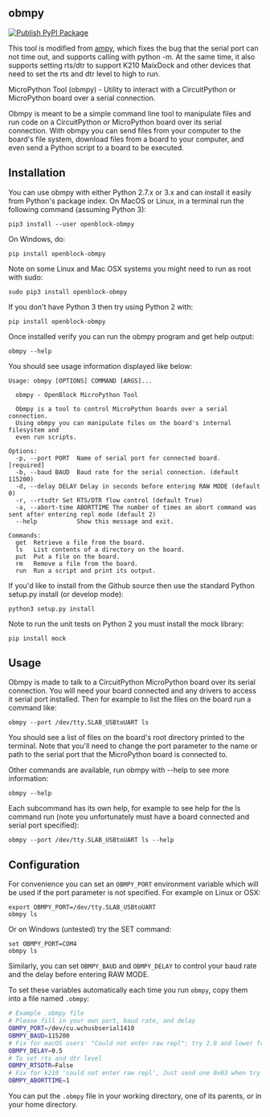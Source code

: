 ## obmpy

[![Publish PyPI Package](https://github.com/openblockcc/obmpy/actions/workflows/publish.yml/badge.svg)](https://github.com/openblockcc/obmpy/actions/workflows/publish.yml)

This tool is modified from [ampy](https://github.com/scientifichackers/ampy), which fixes the bug that the serial port can not time out, and supports calling with python -m. At the same time, it also supports setting rts/dtr to support K210 MaixDock and other devices that need to set the rts and dtr level to high to run.

MicroPython Tool (obmpy) - Utility to interact with a CircuitPython or MicroPython board over a serial connection.

Obmpy is meant to be a simple command line tool to manipulate files and run code on a CircuitPython or
MicroPython board over its serial connection.
With obmpy you can send files from your computer to the
board's file system, download files from a board to your computer, and even send a Python script
to a board to be executed.

## Installation

You can use obmpy with either Python 2.7.x or 3.x and can install it easily from
Python's package index.  On MacOS or Linux, in a terminal run the following command (assuming
Python 3):

    pip3 install --user openblock-obmpy

On Windows, do:

    pip install openblock-obmpy

Note on some Linux and Mac OSX systems you might need to run as root with sudo:

    sudo pip3 install openblock-obmpy

If you don't have Python 3 then try using Python 2 with:

    pip install openblock-obmpy

Once installed verify you can run the obmpy program and get help output:

    obmpy --help

You should see usage information displayed like below:

    Usage: obmpy [OPTIONS] COMMAND [ARGS]...

      obmpy - OpenBlock MicroPython Tool

      Obmpy is a tool to control MicroPython boards over a serial connection.
      Using obmpy you can manipulate files on the board's internal filesystem and
      even run scripts.

    Options:
      -p, --port PORT  Name of serial port for connected board.  [required]
      -b, --baud BAUD  Baud rate for the serial connection. (default 115200)
      -d, --delay DELAY Delay in seconds before entering RAW MODE (default 0)
      -r, --rtsdtr Set RTS/DTR flow control (default True)
      -a, --abort-time ABORTTIME The number of times an abort command was sent after entering repl mode (default 2)
      --help           Show this message and exit.

    Commands:
      get  Retrieve a file from the board.
      ls   List contents of a directory on the board.
      put  Put a file on the board.
      rm   Remove a file from the board.
      run  Run a script and print its output.

If you'd like to install from the Github source then use the standard Python
setup.py install (or develop mode):

    python3 setup.py install

Note to run the unit tests on Python 2 you must install the mock library:

    pip install mock

## Usage

Obmpy is made to talk to a CircuitPython MicroPython board over its serial connection.  You will
need your board connected and any drivers to access it serial port installed.
Then for example to list the files on the board run a command like:

    obmpy --port /dev/tty.SLAB_USBtoUART ls

You should see a list of files on the board's root directory printed to the
terminal.  Note that you'll need to change the port parameter to the name or path
to the serial port that the MicroPython board is connected to.

Other commands are available, run obmpy with --help to see more information:

    obmpy --help

Each subcommand has its own help, for example to see help for the ls command  run (note you
unfortunately must have a board connected and serial port specified):

    obmpy --port /dev/tty.SLAB_USBtoUART ls --help

## Configuration

For convenience you can set an `OBMPY_PORT` environment variable which will be used
if the port parameter is not specified.  For example on Linux or OSX:

    export OBMPY_PORT=/dev/tty.SLAB_USBtoUART
    obmpy ls

Or on Windows (untested) try the SET command:

    set OBMPY_PORT=COM4
    obmpy ls

Similarly, you can set `OBMPY_BAUD` and `OBMPY_DELAY` to control your baud rate and
the delay before entering RAW MODE.

To set these variables automatically each time you run `obmpy`, copy them into a
file named `.obmpy`:

```sh
# Example .obmpy file
# Please fill in your own port, baud rate, and delay
OBMPY_PORT=/dev/cu.wchusbserial1410
OBMPY_BAUD=115200
# Fix for macOS users' "Could not enter raw repl"; try 2.0 and lower from there:
OBMPY_DELAY=0.5
# To set rts and dtr level
OBMPY_RTSDTR=False
# Fix for k210 'could not enter raw repl', Just send one 0x03 when try to bort task.
OBMPY_ABORTTIME=1
```

You can put the `.obmpy` file in your working directory, one of its parents, or in
your home directory.
